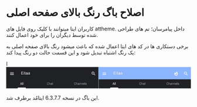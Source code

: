 # اصلاح باگ رنگ بالای صفحه اصلی

کاربران ایتا میتوانند با کلیک روی فایل های attheme. داخل پیامرسان؛ تم های طراحی شده توسط دیگران را برای خود اعمال کنند.

برخی دستکاری‌ ها در کد های ایتا اعمال شده که باعث میشود رنگ بالای صفحه اصلی به یک رنگ اشتباه تبدیل شود و این قسمت حالت دو رنگ پیدا کند:

ا<img src="sources/differences-06.jpg" width="600" />

این باگ در نسخه 6.3.7.7 ایتامُد برطرف شد.
